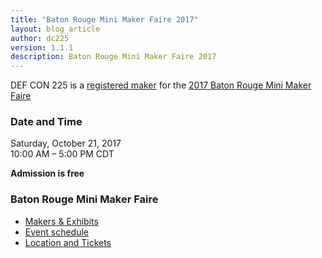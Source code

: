 ```yaml
---
title: "Baton Rouge Mini Maker Faire 2017"
layout: blog_article
author: dc225
version: 1.1.1
description: Baton Rouge Mini Maker Faire 2017
---
```


<script type="application/ld+json">
{
  "@context" : "http://schema.org",
  "@type" : "Event",
  "name" : "Baton Rouge Mini Maker Faire 2017",
  "startDate" : "2017-10-21",
  "location" : {
    "@type" : "Place",
    "name" : "East Baton Rouge Parish Library",
    "address" : {
      "@type" : "PostalAddress",
      "addressLocality" : "Baton Rouge",
      "addressRegion" : "Louisiana",
      "postalCode": "70806",
      "streetAddress": "7711 Goodwood Blvd"
    }
  },
  "description" : "DC225 is presenting at the 2017 Baton Rouge Mini Maker Faire",
  "url" : "http://defcon225.org/blog/2017/brmakerfaire-2017.html"
}
</script>

DEF CON 225 is a [registered maker](https://batonrouge.makerfaire.com/maker/entry/41/) for the [2017 Baton Rouge Mini Maker Faire](https://batonrouge.makerfaire.com/)

### Date and Time
Saturday, October 21, 2017  
10:00 AM – 5:00 PM CDT

**Admission is free**

### Baton Rouge Mini Maker Faire
  - [Makers & Exhibits](https://batonrouge.makerfaire.com/makers-exhibits/)
  - [Event schedule](https://batonrouge.makerfaire.com/schedule-3/)
  - [Location and Tickets](https://batonrouge.makerfaire.com/tickets/)
